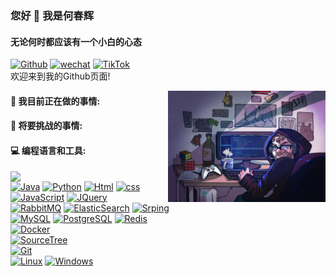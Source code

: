 ### 您好 👋 我是何春辉
#### 无论何时都应该有一个小白的心态
[![Github](https://img.shields.io/badge/GitHub-100000?style=for-the-badge&logo=github&logoColor=white)](https://github.com/hechunhuis)
[![wechat](https://img.shields.io/badge/WeChat-07C160?style=for-the-badge&logo=wechat&logoColor=white)](https://github.com/hechunhuis/hechunhuis/blob/main/wechat.jpg)
[![TikTok](https://img.shields.io/badge/TikTok-000000?style=for-the-badge&logo=tiktok&logoColor=white)](https://github.com/hechunhuis/hechunhuis/blob/main/tiktok.jpg)
<br />
欢迎来到我的Github页面! 

<img align="right" alt="主页图" src="https://github.com/hechunhuis/hechunhuis/blob/main/psc.jpg" width="50%" height="auto" />

#### 🌱 我目前正在做的事情:



#### :muscle: 将要挑战的事情:



#### :computer: 编程语言和工具:

<p>
	<img width="50%" align="right" src="https://github-readme-stats.vercel.app/api?username=hechunhuis&show_icons=true&hide_border=true" />

[![Java](https://img.shields.io/badge/Java-ED8B00?style=for-the-badge&logo=java&logoColor=white)]()
[![Python](https://img.shields.io/badge/Python-3776AB?style=for-the-badge&logo=python&logoColor=white)]()
[![Html](https://img.shields.io/badge/HTML-239120?style=for-the-badge&logo=html5&logoColor=white)]()
[![css](https://img.shields.io/badge/CSS-239120?&style=for-the-badge&logo=css3&logoColor=white)]()
[![JavaScript](https://img.shields.io/badge/JavaScript-F7DF1E?style=for-the-badge&logo=JavaScript&logoColor=white)]()
[![JQuery](https://img.shields.io/badge/jQuery-0769AD?style=for-the-badge&logo=jquery&logoColor=white)]()
<br />
[![RabbitMQ](https://img.shields.io/badge/rabbitmq-%23FF6600.svg?&style=for-the-badge&logo=rabbitmq&logoColor=white)]()
[![ElasticSearch](https://img.shields.io/badge/-ElasticSearch-005571?style=for-the-badge&logo=elasticsearch)]()
[![Srping](https://img.shields.io/badge/Spring-6DB33F?style=for-the-badge&logo=spring&logoColor=white)]()
<br />
[![MySQL](https://img.shields.io/badge/MySQL-00000F?style=for-the-badge&logo=mysql&logoColor=white)]()
[![PostgreSQL](https://img.shields.io/badge/redis-%23DD0031.svg?&style=for-the-badge&logo=redis&logoColor=white)]()
[![Redis](https://img.shields.io/badge/PostgreSQL-316192?style=for-the-badge&logo=postgresql&logoColor=white)]()
<br />
[![Docker](https://img.shields.io/badge/docker-%230db7ed.svg?style=for-the-badge&logo=docker&logoColor=white)]()
<br />
[![SourceTree](https://img.shields.io/badge/Sourcetree-0052CC?style=for-the-badge&logo=Sourcetree&logoColor=white)]()
<br />
[![Git](https://img.shields.io/badge/GIT-E44C30?style=for-the-badge&logo=git&logoColor=white)]()
<br />
[![Linux](https://img.shields.io/badge/Linux-FCC624?style=for-the-badge&logo=linux&logoColor=black)]()
[![Windows](https://img.shields.io/badge/Windows-0078D6?style=for-the-badge&logo=windows&logoColor=white)]()
</p>
